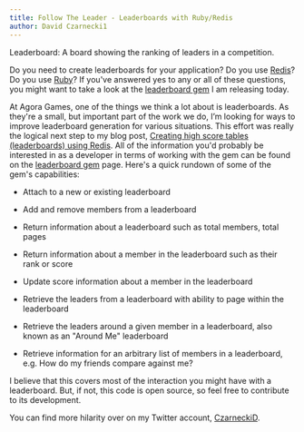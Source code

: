 ```yaml
---
title: Follow The Leader - Leaderboards with Ruby/Redis
author: David Czarnecki1
---
```

Leaderboard: A board showing the ranking of leaders in a competition.

 Do you need to create leaderboards for your application? Do you use [Redis](http://redis.io/)? Do you use [Ruby](http://www.ruby-lang.org/en/)? If you've answered yes to any or all of these questions, you might want to take a look at the [leaderboard gem](https://github.com/agoragames/leaderboard) I am releasing today.

 At Agora Games, one of the things we think a lot about is leaderboards. As they're a small, but important part of the work we do, I’m looking for ways to improve leaderboard generation for various situations. This effort was really the logical next step to my blog post, [Creating high score tables (leaderboards) using Redis](http://blog.agoragames.com/2011/01/01/creating-high-score-tables-leaderboards-using-redis/). All of the information you'd probably be interested in as a developer in terms of working with the gem can be found on the [leaderboard gem](https://github.com/agoragames/leaderboard) page. Here's a quick rundown of some of the gem's capabilities:

 * Attach to a new or existing leaderboard

 * Add and remove members from a leaderboard

 * Return information about a leaderboard such as total members, total pages

 * Return information about a member in the leaderboard such as their rank or score

 * Update score information about a member in the leaderboard

 * Retrieve the leaders from a leaderboard with ability to page within the leaderboard

 * Retrieve the leaders around a given member in a leaderboard, also known as an "Around Me" leaderboard

 * Retrieve information for an arbitrary list of members in a leaderboard, e.g. How do my friends compare against me?

I believe that this covers most of the interaction you might have with a leaderboard. But, if not, this code is open source, so feel free to contribute to its development.

You can find more hilarity over on my Twitter account, [CzarneckiD](http://twitter.com/czarneckid).
